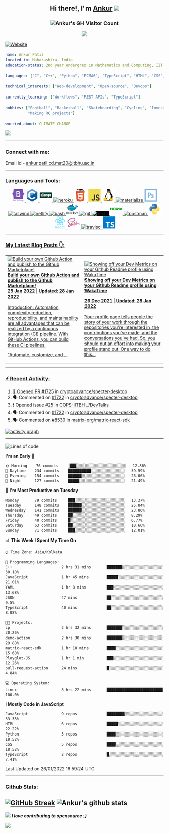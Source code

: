 <div align="center">                                          
<h2>Hi there!, I'm <a href="http://ankurrev.tech/" target="_blank">Ankur</a> <img width="30px" src="https://github.com/KKVANONYMOUS/kkvanonymous/blob/master/gifs/Hi.gif"></h2>
<h3>
<img align="center" src="https://komarev.com/ghpvc/?username=ankur12-1610" alt="Ankur's GH Visitor Count" />
 </h3>
<img width="300" src="https://media.giphy.com/media/JtwISFbwSjfIk/giphy.gif">
</div>
 
[![Website](https://img.shields.io/website?label=ankurrev.tech&style=for-the-badge&url=https%3A%2F%2Fcodestackr.com)](https://ankurrev.tech/)

```yaml
name: Ankur Patil
located_in: Maharashtra, India
education-status: 2nd year undergrad in Mathematics and Computing, IIT (BHU) Varanasi

languages: ["C", "C++", "Python", "ECMA6", "TypeScript", "HTML", "CSS", "Julia"]

technical_interests: ["Web-development", "Open-source", "Devops"]

currently_learning: ["Workflows", "REST APIs", "TypeScript"]

hobbies: ["Football", "Basketball", "Skateboarding", "Cycling", "Investment",
          "Making RC projects"]

worried_about: CLIMATE CHANGE
```


<img src='https://github-profile-trophy.vercel.app/?username=ankur12-1610&margin-w=38&theme=dracula&title=Commit' />

---

### Connect with me:
Email id - ankur.patil.cd.mat20@itbhu.ac.in

---

### Languages and Tools:
<p align="center"> <a href="https://getbootstrap.com" target="_blank"> <img src="https://raw.githubusercontent.com/devicons/devicon/master/icons/bootstrap/bootstrap-plain-wordmark.svg" alt="bootstrap" width="40" height="40"/> </a> <a href="https://www.cprogramming.com/" target="_blank"> <img src="https://raw.githubusercontent.com/devicons/devicon/master/icons/c/c-original.svg" alt="c" width="40" height="40"/> </a> <a href="https://www.w3schools.com/css/" target="_blank"> <a href="https://www.djangoproject.com/" target="_blank"> <img src="https://raw.githubusercontent.com/devicons/devicon/master/icons/django/django-original.svg" alt="django" width="40" height="40"/> </a> <a href="https://heroku.com" target="_blank"> <img src="https://www.vectorlogo.zone/logos/heroku/heroku-icon.svg" alt="heroku" width="40" height="40"/> </a> <a href="https://www.w3.org/html/" target="_blank"> <img src="https://raw.githubusercontent.com/devicons/devicon/master/icons/html5/html5-original-wordmark.svg" alt="html5" width="40" height="40"/> </a><a href="https://developer.mozilla.org/en-US/docs/Web/JavaScript" target="_blank"> <img src="https://raw.githubusercontent.com/devicons/devicon/master/icons/javascript/javascript-original.svg" alt="javascript" width="40" height="40"/> </a> <a href="https://jestjs.io" target="_blank"><a href="https://www.linux.org/" target="_blank"> <img src="https://raw.githubusercontent.com/devicons/devicon/master/icons/linux/linux-original.svg" alt="linux" width="40" height="40"/> </a> <a href="https://materializecss.com/" target="_blank"> <img src="https://raw.githubusercontent.com/prplx/svg-logos/5585531d45d294869c4eaab4d7cf2e9c167710a9/svg/materialize.svg" alt="materialize" width="40" height="40"/> </a> <a href="https://mochajs.org" target="_blank"><a href="https://www.photoshop.com/en" target="_blank"> <img src="https://raw.githubusercontent.com/devicons/devicon/master/icons/photoshop/photoshop-line.svg" alt="photoshop" width="40" height="40"/> </a> <a href="https://tailwindcss.com/" target="_blank"> <img src="https://www.vectorlogo.zone/logos/tailwindcss/tailwindcss-icon.svg" alt="tailwind" width="40" height="40"/> </a> <a href="https://travis-ci.org" target="_blank"><a href="https://netlify.com" target="_blank"> <img src="https://www.vectorlogo.zone/logos/netlify/netlify-icon.svg" alt="netlify" width="40" height="40"/> </a><a href="https://aws.amazon.com" target="_blank"><a href="https://www.gnu.org/software/bash/" target="_blank"> <img src="https://www.vectorlogo.zone/logos/gnu_bash/gnu_bash-icon.svg" alt="bash" width="40" height="40"/> <a href="https://www.docker.com/" target="_blank"> <img src="https://raw.githubusercontent.com/devicons/devicon/master/icons/docker/docker-original-wordmark.svg" alt="docker" width="40" height="40"/> </a><a href="https://git-scm.com/" target="_blank"> <img src="https://www.vectorlogo.zone/logos/git-scm/git-scm-icon.svg" alt="git" width="40" height="40"/> </a>  <a href="https://nextjs.org/" target="_blank"> <img src="https://cdn.worldvectorlogo.com/logos/nextjs-3.svg" alt="nextjs" width="40" height="40" style="background-color: #000"/> </a> <a href="https://www.nginx.com" target="_blank"> <img src="https://raw.githubusercontent.com/devicons/devicon/master/icons/nginx/nginx-original.svg" alt="nginx" width="40" height="40"/> </a> <a href="https://nodejs.org" target="_blank">  <a href="https://postman.com" target="_blank"> <img src="https://www.vectorlogo.zone/logos/getpostman/getpostman-icon.svg" alt="postman" width="40" height="40"/> </a> <a href="https://www.python.org" target="_blank"> <img src="https://raw.githubusercontent.com/devicons/devicon/master/icons/python/python-original.svg" alt="python" width="40" height="40"/> </a> <a href="https://reactjs.org/" target="_blank"> <img src="https://raw.githubusercontent.com/devicons/devicon/master/icons/react/react-original-wordmark.svg" alt="react" width="40" height="40"/> </a> <a href="https://sass-lang.com" target="_blank"> <img src="https://raw.githubusercontent.com/devicons/devicon/master/icons/sass/sass-original.svg" alt="sass" width="40" height="40"/> </a> <a href="https://www.sqlite.org/" target="_blank">  <img src="https://www.vectorlogo.zone/logos/travis-ci/travis-ci-icon.svg" alt="travisci" width="40" height="40"/> </a> <a href="https://www.typescriptlang.org/" target="_blank"> <img src="https://raw.githubusercontent.com/devicons/devicon/master/icons/typescript/typescript-original.svg" alt="typescript" width="40" height="40"/> </a> <a href="https://vuejs.org/" target="_blank">  </p>
  
---
 
### My Latest Blog Posts 👇:
<!-- HASHNODE_BLOG:START -->
<table><tr><td><a href="https://my-blog.ankurrev.tech//build-your-own-github-action-and-publish-to-the-github-marketplace" title="Build your own Github Action and publish to the Github Marketplace!"><img src="https://cdn.hashnode.com/res/hashnode/image/upload/v1643109105478/H-HnvafL8.png" alt="Build your own Github Action and publish to the Github Marketplace!"   /></a>
<a href="https://my-blog.ankurrev.tech//build-your-own-github-action-and-publish-to-the-github-marketplace" title="Build your own Github Action and publish to the Github Marketplace!"><strong>Build your own Github Action and publish to the Github Marketplace!</strong></a>
<div><strong>25 Jan 2022</strong> | <strong>Updated: 28 Jan 2022</strong></div>
<br/> Introduction:
Automation, complexity reduction, reproducibility, and maintainability are all advantages that can be realized by a continuous integration (CI) pipeline. With GitHub Actions, you can build these CI pipelines.

"Automate, customize, and ...</td><td><a href="https://my-blog.ankurrev.tech//showing-off-your-dev-metrics-on-your-github-readme-profile-using-wakatime" title="Showing off your Dev Metrics on your Github Readme profile using WakaTime"><img src="https://cdn.hashnode.com/res/hashnode/image/upload/v1640528550235/D91dLLqSr.png" alt="Showing off your Dev Metrics on your Github Readme profile using WakaTime"   /></a>
<a href="https://my-blog.ankurrev.tech//showing-off-your-dev-metrics-on-your-github-readme-profile-using-wakatime" title="Showing off your Dev Metrics on your Github Readme profile using WakaTime"><strong>Showing off your Dev Metrics on your Github Readme profile using WakaTime</strong></a>
<div><strong>26 Dec 2021</strong> | <strong>Updated: 28 Jan 2022</strong></div>
<br/> Your profile page tells people the story of your work through the repositories you're interested in, the contributions you've made, and the conversations you've had. So, you should put an effort into making your profile stand out. 
One way to do this...</td></tr></table>
<!-- HASHNODE_BLOG:END -->

---
 
### :zap: Recent Activity:
 
<!--START_SECTION:activity-->
1. 💪 Opened PR [#1725](https://github.com/cryptoadvance/specter-desktop/pull/1725) in [cryptoadvance/specter-desktop](https://github.com/cryptoadvance/specter-desktop)
2. 🗣 Commented on [#1722](https://github.com/cryptoadvance/specter-desktop/issues/1722) in [cryptoadvance/specter-desktop](https://github.com/cryptoadvance/specter-desktop)
3. ❗️ Opened issue [#25](https://github.com/COPS-IITBHU/DevTalks/issues/25) in [COPS-IITBHU/DevTalks](https://github.com/COPS-IITBHU/DevTalks)
4. 🗣 Commented on [#1722](https://github.com/cryptoadvance/specter-desktop/issues/1722) in [cryptoadvance/specter-desktop](https://github.com/cryptoadvance/specter-desktop)
5. 🗣 Commented on [#8530](https://github.com/matrix-org/matrix-react-sdk/issues/8530) in [matrix-org/matrix-react-sdk](https://github.com/matrix-org/matrix-react-sdk)
<!--END_SECTION:activity-->

[![activity graph](https://activity-graph.herokuapp.com/graph?username=ankur12-1610&custom_title=Ankur's%20activity%20graph&theme=github-light&hide_border=true)](https://github.com/ashutosh00710/github-readme-activity-graph)
 
---
 
<!--START_SECTION:waka-->
![Lines of code](https://img.shields.io/badge/From%20Hello%20World%20I%27ve%20Written-2%20Million%20lines%20of%20code-blue)

**I'm an Early 🐤** 

```text
🌞 Morning    76 commits     ███░░░░░░░░░░░░░░░░░░░░░░   12.86% 
🌆 Daytime    234 commits    ██████████░░░░░░░░░░░░░░░   39.59% 
🌃 Evening    154 commits    ██████░░░░░░░░░░░░░░░░░░░   26.06% 
🌙 Night      127 commits    █████░░░░░░░░░░░░░░░░░░░░   21.49%

```
📅 **I'm Most Productive on Tuesday** 

```text
Monday       79 commits     ███░░░░░░░░░░░░░░░░░░░░░░   13.37% 
Tuesday      148 commits    ██████░░░░░░░░░░░░░░░░░░░   25.04% 
Wednesday    141 commits    ██████░░░░░░░░░░░░░░░░░░░   23.86% 
Thursday     49 commits     ██░░░░░░░░░░░░░░░░░░░░░░░   8.29% 
Friday       40 commits     █░░░░░░░░░░░░░░░░░░░░░░░░   6.77% 
Saturday     63 commits     ██░░░░░░░░░░░░░░░░░░░░░░░   10.66% 
Sunday       71 commits     ███░░░░░░░░░░░░░░░░░░░░░░   12.01%

```


📊 **This Week I Spent My Time On** 

```text
⌚︎ Time Zone: Asia/Kolkata

💬 Programming Languages: 
C++                      2 hrs 31 mins       ███████░░░░░░░░░░░░░░░░░░   30.18% 
JavaScript               1 hr 45 mins        █████░░░░░░░░░░░░░░░░░░░░   21.01% 
YAML                     1 hr 8 mins         ███░░░░░░░░░░░░░░░░░░░░░░   13.68% 
JSON                     47 mins             ██░░░░░░░░░░░░░░░░░░░░░░░   9.5% 
TypeScript               40 mins             ██░░░░░░░░░░░░░░░░░░░░░░░   8.08%

🐱‍💻 Projects: 
cp                       2 hrs 32 mins       ███████░░░░░░░░░░░░░░░░░░   30.26% 
demo-action              2 hrs 30 mins       ███████░░░░░░░░░░░░░░░░░░   29.88% 
matrix-react-sdk         1 hr 18 mins        ████░░░░░░░░░░░░░░░░░░░░░   15.68% 
Ployglot-JS              1 hr 1 min          ███░░░░░░░░░░░░░░░░░░░░░░   12.26% 
pull-request-action      24 mins             █░░░░░░░░░░░░░░░░░░░░░░░░   4.84%

💻 Operating System: 
Linux                    8 hrs 22 mins       █████████████████████████   100.0%

```

**I Mostly Code in JavaScript** 

```text
JavaScript               9 repos             ████████░░░░░░░░░░░░░░░░░   33.33% 
HTML                     6 repos             █████░░░░░░░░░░░░░░░░░░░░   22.22% 
Python                   5 repos             ████░░░░░░░░░░░░░░░░░░░░░   18.52% 
CSS                      5 repos             ████░░░░░░░░░░░░░░░░░░░░░   18.52% 
TypeScript               2 repos             █░░░░░░░░░░░░░░░░░░░░░░░░   7.41%

```



 Last Updated on 26/01/2022 16:59:24 UTC
<!--END_SECTION:waka-->

---

### Github Stats:
[![GitHub Streak](https://github-readme-streak-stats.herokuapp.com/?user=ankur12-1610&theme=dracula)](https://git.io/streak-stats)
![Ankur's github stats](https://github-readme-stats.vercel.app/api?username=ankur12-1610&show_icons&theme=dracula)
---
  
<p>
   
 <img src="https://media.giphy.com/media/dxn6fRlTIShoeBr69N/giphy.gif">
<em><b> I love contributing to opensource :)</em>
</p>

 <img src="https://github.com/punitkmryh/punitkmryh/blob/master/wave.svg" />

